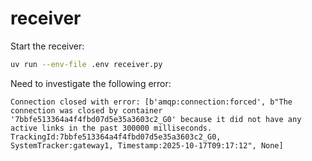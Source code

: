 # receiver

Start the receiver:

```bash
uv run --env-file .env receiver.py
```

Need to investigate the following error:
```
Connection closed with error: [b'amqp:connection:forced', b"The connection was closed by container '7bbfe513364a4f4fbd07d5e35a3603c2_G0' because it did not have any active links in the past 300000 milliseconds. TrackingId:7bbfe513364a4f4fbd07d5e35a3603c2_G0, SystemTracker:gateway1, Timestamp:2025-10-17T09:17:12", None]
```
